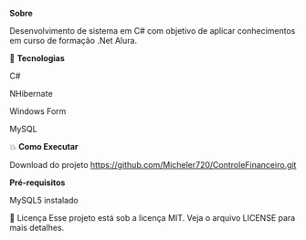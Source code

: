 **Sobre**

Desenvolvimento de sistema em C# com objetivo de aplicar conhecimentos em curso de formação .Net Alura.

🚀 **Tecnologias**

C#

NHibernate

Windows Form

MySQL

💥 **Como Executar**

Download do projeto https://github.com/Micheler720/ControleFinanceiro.git

**Pré-requisitos**

MySQL5 instalado 





📝 Licença
Esse projeto está sob a licença MIT. Veja o arquivo LICENSE para mais detalhes.

